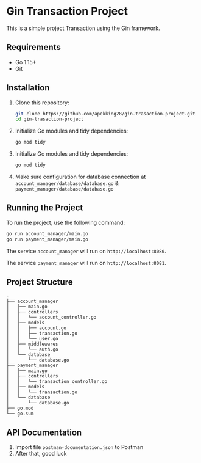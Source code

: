 # Gin Transaction Project

This is a simple project Transaction using the Gin framework.

## Requirements

- Go 1.15+
- Git

## Installation

1. Clone this repository:
   ```sh
   git clone https://github.com/apekking28/gin-trasaction-project.git
   cd gin-trasaction-project
   ```

2. Initialize Go modules and tidy dependencies:
   ```sh
   go mod tidy
   ```
3. Initialize Go modules and tidy dependencies:
    ```sh
    go mod tidy
    ```

4. Make sure configuration for database connection at `account_manager/database/database.go` & `payment_manager/database/database.go`

## Running the Project

To run the project, use the following command:

```sh
go run account_manager/main.go
go run payment_manager/main.go
```

The service `account_manager` will run on `http://localhost:8080`.

The service `payment_manager` will run on `http://localhost:8081`.

## Project Structure

```
.
├── account_manager
│   ├── main.go
│   ├── controllers
│   │   └── account_controller.go
│   ├── models
│   │   ├── account.go
│   │   ├── transaction.go
│   │   └── user.go
│   ├── middlewares
│   │   └── auth.go
│   └── database
│       └── database.go
├── payment_manager
│   ├── main.go
│   ├── controllers
│   │   └── transaction_controller.go
│   ├── models
│   │   └── transaction.go
│   └── database
│       └── database.go
├── go.mod
└── go.sum

```

## API Documentation

1. Import file `postman-documentation.json` to Postman
2. After that, good luck

